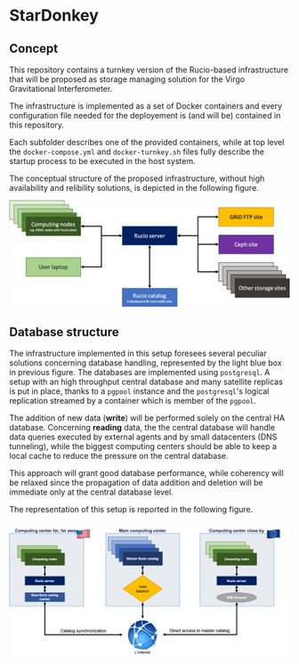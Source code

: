 # StarDonkey

## Concept
This repository contains a turnkey version of the Rucio-based infrastructure that will be proposed as storage managing solution for the Virgo Gravitational Interferometer.

The infrastructure is implemented as a set of Docker containers and every configuration file needed for the deployement is (and will be) contained in this repository.

Each subfolder describes one of the provided containers, while at top level the `docker-compose.yml` and `docker-turnkey.sh` files fully describe the startup process to be executed in the host system.

The conceptual structure of the proposed infrastructure, without high availability and relibility solutions, is depicted in the following figure.

![StarDonkey concept](Concept.png?raw=true "StarDonkey concept")

## Database structure
The infrastructure implemented in this setup foresees several peculiar solutions concerning database handling, represented by the light blue box in previous figure.
The databases are implemented using `postgresql`.
A setup with an high throughput central database and many satellite replicas is put in place, thanks to a `pgpool` instance and the `postgresql`'s logical replication streamed by a container which is member of the `pgpool`.

The addition of new data (**write**) will be performed solely on the central HA database.
Concerning **reading** data, the  the central database will handle data queries executed by external agents and by small datacenters (DNS tunneling), while the biggest computing centers should be able to keep a local cache to reduce the pressure on the central database.

This approach will grant good database performance, while coherency will be relaxed since the propagation of data addition and deletion will be immediate only at the central database level.

The representation of this setup is reported in the following figure.

![Database structure](HADB.png?raw=true "Database structure")